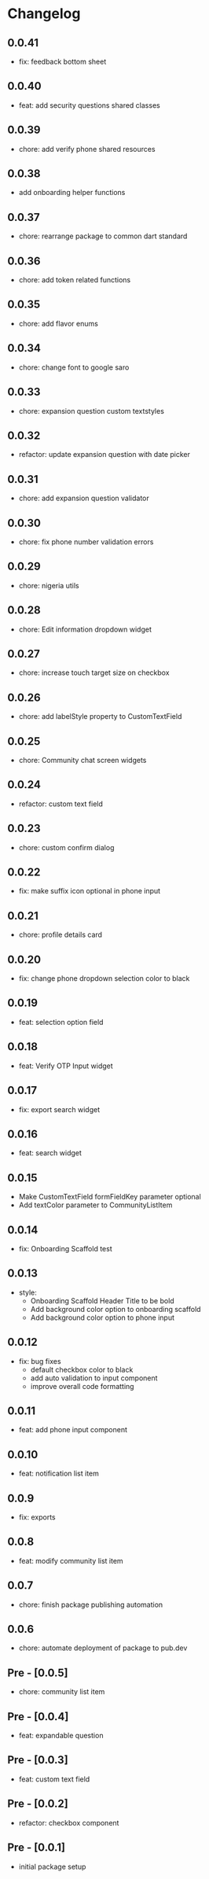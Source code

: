 # Changelog

## 0.0.41

- fix: feedback bottom sheet

## 0.0.40

- feat: add security questions shared classes

## 0.0.39

- chore: add verify phone shared resources

## 0.0.38

- add onboarding helper functions

## 0.0.37

- chore: rearrange package to common dart standard

## 0.0.36

- chore: add token related functions

## 0.0.35

- chore: add flavor enums

## 0.0.34

- chore: change font to google saro

## 0.0.33

- chore: expansion question custom textstyles

## 0.0.32

- refactor: update expansion question with date picker

## 0.0.31

- chore: add expansion question validator

## 0.0.30

- chore: fix phone number validation errors

## 0.0.29

- chore: nigeria utils

## 0.0.28

- chore: Edit information dropdown widget

## 0.0.27

- chore: increase touch target size on checkbox

## 0.0.26

- chore: add labelStyle property to CustomTextField

## 0.0.25

- chore: Community chat screen widgets

## 0.0.24

- refactor: custom text field

## 0.0.23

- chore: custom confirm dialog

## 0.0.22

- fix: make suffix icon optional in phone input

## 0.0.21

- chore: profile details card

## 0.0.20

- fix: change phone dropdown selection color to black

## 0.0.19

- feat: selection option field

## 0.0.18

- feat: Verify OTP Input widget

## 0.0.17

- fix: export search widget

## 0.0.16

- feat: search widget

## 0.0.15

- Make CustomTextField formFieldKey parameter optional
- Add textColor parameter to CommunityListItem

## 0.0.14

- fix: Onboarding Scaffold test

## 0.0.13

- style:
  - Onboarding Scaffold Header Title to be bold
  - Add background color option to onboarding scaffold
  - Add background color option to phone input

## 0.0.12

- fix: bug fixes
  - default checkbox color to black
  - add auto validation to input component
  - improve overall code formatting

## 0.0.11

- feat: add phone input component

## 0.0.10

- feat: notification list item

## 0.0.9

- fix: exports

## 0.0.8

- feat: modify community list item

## 0.0.7

- chore: finish package publishing automation

## 0.0.6

- chore: automate deployment of package to pub.dev

## Pre - [0.0.5]

- chore: community list item

## Pre - [0.0.4]

- feat: expandable question

## Pre - [0.0.3]

- feat: custom text field

## Pre - [0.0.2]

- refactor: checkbox component

## Pre - [0.0.1]

- initial package setup
